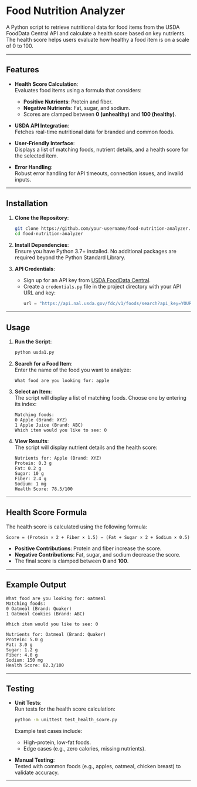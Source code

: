 # Food Nutrition Analyzer

A Python script to retrieve nutritional data for food items from the USDA FoodData Central API and calculate a health score based on key nutrients. The health score helps users evaluate how healthy a food item is on a scale of 0 to 100.


---

## Features

- **Health Score Calculation**:  
  Evaluates food items using a formula that considers:
  - **Positive Nutrients**: Protein and fiber.
  - **Negative Nutrients**: Fat, sugar, and sodium.
  - Scores are clamped between **0 (unhealthy)** and **100 (healthy)**.

- **USDA API Integration**:  
  Fetches real-time nutritional data for branded and common foods.

- **User-Friendly Interface**:  
  Displays a list of matching foods, nutrient details, and a health score for the selected item.

- **Error Handling**:  
  Robust error handling for API timeouts, connection issues, and invalid inputs.

---

## Installation

1. **Clone the Repository**:
   ```bash
   git clone https://github.com/your-username/food-nutrition-analyzer.git
   cd food-nutrition-analyzer
   ```

2. **Install Dependencies**:  
   Ensure you have Python 3.7+ installed. No additional packages are required beyond the Python Standard Library.

3. **API Credentials**:  
   - Sign up for an API key from [USDA FoodData Central](https://fdc.nal.usda.gov/api-key-signup.html).
   - Create a `credentials.py` file in the project directory with your API URL and key:
     ```python
     url = "https://api.nal.usda.gov/fdc/v1/foods/search?api_key=YOUR_API_KEY"
     ```

---

## Usage

1. **Run the Script**:
   ```bash
   python usda1.py
   ```

2. **Search for a Food Item**:  
   Enter the name of the food you want to analyze:
   ```
   What food are you looking for: apple
   ```

3. **Select an Item**:  
   The script will display a list of matching foods. Choose one by entering its index:
   ```
   Matching foods:
   0 Apple (Brand: XYZ)
   1 Apple Juice (Brand: ABC)
   Which item would you like to see: 0
   ```

4. **View Results**:  
   The script will display nutrient details and the health score:
   ```
   Nutrients for: Apple (Brand: XYZ)
   Protein: 0.3 g
   Fat: 0.2 g
   Sugar: 10 g
   Fiber: 2.4 g
   Sodium: 1 mg
   Health Score: 78.5/100
   ```

---

## Health Score Formula

The health score is calculated using the following formula:  
```
Score = (Protein × 2 + Fiber × 1.5) − (Fat + Sugar × 2 + Sodium × 0.5)
```
- **Positive Contributions**: Protein and fiber increase the score.
- **Negative Contributions**: Fat, sugar, and sodium decrease the score.
- The final score is clamped between **0** and **100**.

---

## Example Output

```plaintext
What food are you looking for: oatmeal
Matching foods:
0 Oatmeal (Brand: Quaker)
1 Oatmeal Cookies (Brand: ABC)

Which item would you like to see: 0

Nutrients for: Oatmeal (Brand: Quaker)
Protein: 5.0 g
Fat: 3.0 g
Sugar: 1.2 g
Fiber: 4.0 g
Sodium: 150 mg
Health Score: 82.3/100
```

---

## Testing

- **Unit Tests**:  
  Run tests for the health score calculation:
  ```bash
  python -m unittest test_health_score.py
  ```
  Example test cases include:
  - High-protein, low-fat foods.
  - Edge cases (e.g., zero calories, missing nutrients).

- **Manual Testing**:  
  Tested with common foods (e.g., apples, oatmeal, chicken breast) to validate accuracy.

---
